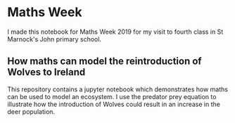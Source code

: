 # Maths Week 
I made this notebook for Maths Week 2019 for my visit to fourth class in St Marnock's John primary school.

## How maths can model the reintroduction of Wolves to Ireland

This repository contains a jupyter notebook which demonstrates how maths can be used to model an ecosystem. 
I use the predator prey equation to illustrate how the introduction of Wolves could result in an 
increase in the deer population.
